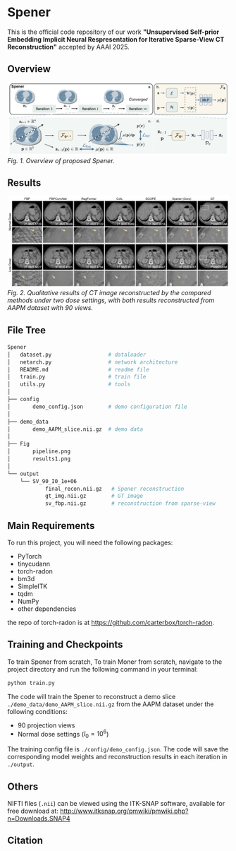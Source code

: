 # Spener


This is the official code repository of our work **"Unsupervised Self-prior Embedding Implicit Neural Respresentation for Iterative Sparse-View CT Reconstruction"** accepted by AAAI 2025.

## Overview
![Overview of proposed Spener](Fig/pipeline.png)
*Fig. 1. Overview of proposed Spener.* 

## Results
![Reconstruction of ](Fig/results1.png)
*Fig. 2. Qualitative results of CT image reconstructed by the compared methods under two dose settings, with both results reconstructed from AAPM dataset with 90 views.* 

## File Tree
```bash
Spener
│   dataset.py                  # dataloader
│   netarch.py                  # network architecture
│   README.md                   # readme file
│   train.py                    # train file
│   utils.py                    # tools
│
├── config
│       demo_config.json        # demo configuration file
│
├── demo_data
│       demo_AAPM_slice.nii.gz  # demo data 
│
├── Fig
│       pipeline.png     
│       results1.png     
│
└── output
    └── SV_90_I0_1e+06
            final_recon.nii.gz   # Spener reconstruction
            gt_img.nii.gz        # GT image
            sv_fbp.nii.gz        # reconstruction from sparse-view
```


## Main Requirements
To run this project, you will need the following packages:
- PyTorch
- tinycudann
- torch-radon
- bm3d
- SimpleITK
- tqdm
- NumPy 
- other dependencies
  
the repo of torch-radon is at https://github.com/carterbox/torch-radon.
  
## Training and Checkpoints
To train Spener from scratch, To train Moner from scratch, navigate to the project directory and run the following command in your terminal:


```bash
python train.py
```

The code will train the Spener to reconstruct a demo slice `./demo_data/demo_AAPM_slice.nii.gz` from the AAPM dataset under the following conditions:
- 90 projection views 
- Normal dose settings ($I_0=10^6$)  

The training config file is `./config/demo_config.json`.  The code will save the corresponding model weights and reconstruction results in each iteration in `./output`. 


## Others

NIFTI files (`.nii`) can be viewed using the ITK-SNAP software, available for free download at: http://www.itksnap.org/pmwiki/pmwiki.php?n=Downloads.SNAP4


## Citation
